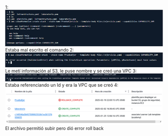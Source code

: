 1:
![alt text](errores\error1.png)
Estaba mal escrito el comando
2:
![alt text](errores\error2.png)
Le metí información al S3, le puse nombre y se creó una VPC
3:
![alt text](errores\error3.png)
Estaba referenciando un Id y era la VPC que se creó 
4:
![alt text](errores\error4.png)
El archivo permitió subir pero dió error roll back



